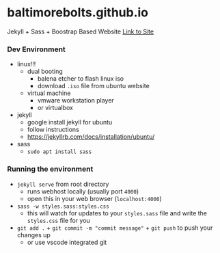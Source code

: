# baltimorebolts.github.io
Jekyll + Sass + Boostrap Based Website
[Link to Site](http://ethanjoyner.github.io/JusticeGeorgieWebsite/)

### Dev Environment
- linux!!!
    - dual booting
        - balena etcher to flash linux iso
        - download `.iso` file from ubuntu website
    - virtual machine
        - vmware workstation player
        - or virtualbox
- jekyll
    - google install jekyll for ubuntu
    - follow instructions
    - https://jekyllrb.com/docs/installation/ubuntu/
- sass
    - `sudo apt install sass`

### Running the environment
- `jekyll serve` from root directory
    - runs webhost locally (usually port `4000`)
    - open this in your web browser (`localhost:4000`)
- `sass -w styles.sass:styles.css`
    - this will watch for updates to your `styles.sass` file and write the `styles.css` file for you
- `git add .` + `git commit -m "commit message"` + `git push` to push your changes up
    - or use vscode integrated git
